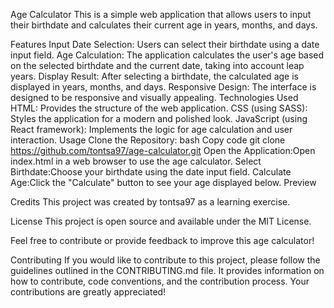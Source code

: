 Age Calculator
This is a simple web application that allows users to input their birthdate and calculates their current age in years, months, and days.

Features
Input Date Selection: Users can select their birthdate using a date input field.
Age Calculation: The application calculates the user's age based on the selected birthdate and the current date, taking into account leap years.
Display Result: After selecting a birthdate, the calculated age is displayed in years, months, and days.
Responsive Design: The interface is designed to be responsive and visually appealing.
Technologies Used
HTML: Provides the structure of the web application.
CSS (using SASS): Styles the application for a modern and polished look.
JavaScript (using React framework): Implements the logic for age calculation and user interaction.
Usage
Clone the Repository:
bash
Copy code
git clone https://github.com/tontsa97/age-calculator.git
Open the Application:Open index.html in a web browser to use the age calculator.
Select Birthdate:Choose your birthdate using the date input field.
Calculate Age:Click the "Calculate" button to see your age displayed below.
Preview

Credits
This project was created by tontsa97 as a learning exercise.

License
This project is open source and available under the MIT License.

Feel free to contribute or provide feedback to improve this age calculator!

Contributing
If you would like to contribute to this project, please follow the guidelines outlined in the CONTRIBUTING.md file. It provides information on how to contribute, code conventions, and the contribution process. Your contributions are greatly appreciated!
